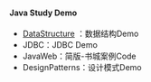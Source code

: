 #### Java Study Demo

*  [DataStructure](https://github.com/LiJonsen/JavaDemo/tree/master/DataStructure) ：数据结构Demo
* JDBC：JDBC Demo
* JavaWeb：简版-书城案例Code
* DesignPatterns：设计模式Demo

